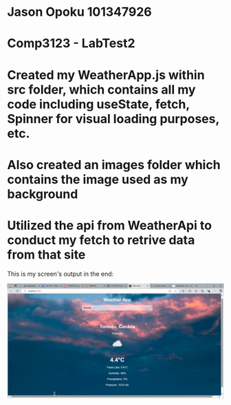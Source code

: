 # Jason Opoku 101347926

# Comp3123 - LabTest2

# Created my WeatherApp.js within src folder, which contains all my code including useState, fetch, Spinner for visual loading purposes, etc.

# Also created an images folder which contains the image used as my background

# Utilized the api from WeatherApi to conduct my fetch to retrive data from that site

This is my screen's output in the end:

![Screenshot of screen](./Screenshot%202024-11-28%20192542.png)
